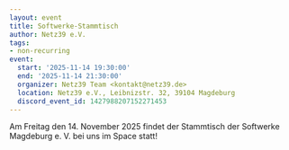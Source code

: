 ```yaml
---
layout: event
title: Softwerke-Stammtisch
author: Netz39 e.V.
tags:
- non-recurring
event:
  start: '2025-11-14 19:30:00'
  end: '2025-11-14 21:30:00'
  organizer: Netz39 Team <kontakt@netz39.de>
  location: Netz39 e.V., Leibnizstr. 32, 39104 Magdeburg
  discord_event_id: 1427988207152271453
---
```

Am Freitag den 14. November 2025 findet der Stammtisch der Softwerke Magdeburg e. V. bei uns im Space statt!